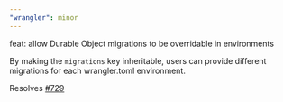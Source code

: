 ```yaml
---
"wrangler": minor
---
```


feat: allow Durable Object migrations to be overridable in environments

By making the `migrations` key inheritable, users can provide different migrations
for each wrangler.toml environment.

Resolves [#729](https://github.com/cloudflare/workers-sdk/issues/729)
